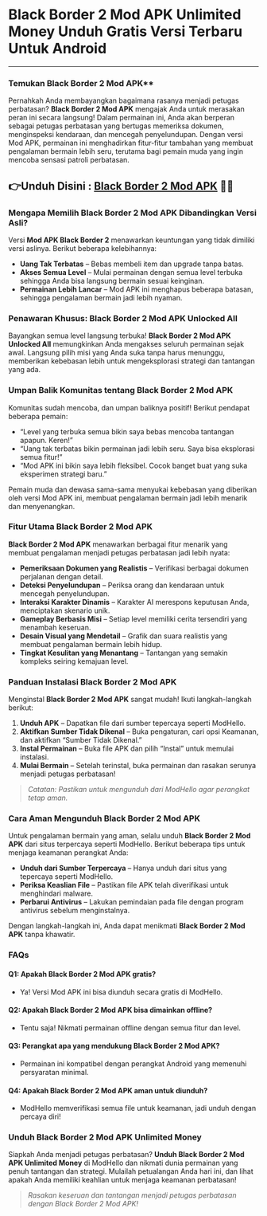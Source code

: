 # Black Border 2 Mod APK Unlimited Money Unduh Gratis Versi Terbaru Untuk Android 

---

### Temukan Black Border 2 Mod APK**

Pernahkah Anda membayangkan bagaimana rasanya menjadi petugas perbatasan? **Black Border 2 Mod APK** mengajak Anda untuk merasakan peran ini secara langsung! Dalam permainan ini, Anda akan berperan sebagai petugas perbatasan yang bertugas memeriksa dokumen, menginspeksi kendaraan, dan mencegah penyelundupan. Dengan versi Mod APK, permainan ini menghadirkan fitur-fitur tambahan yang membuat pengalaman bermain lebih seru, terutama bagi pemain muda yang ingin mencoba sensasi patroli perbatasan.



## 👉Unduh Disini : [Black Border 2 Mod APK](https://s.net.vn/Z1OD) 👌🏻

### **Mengapa Memilih Black Border 2 Mod APK Dibandingkan Versi Asli?**

Versi **Mod APK Black Border 2** menawarkan keuntungan yang tidak dimiliki versi aslinya. Berikut beberapa kelebihannya:

- **Uang Tak Terbatas** – Bebas membeli item dan upgrade tanpa batas.
- **Akses Semua Level** – Mulai permainan dengan semua level terbuka sehingga Anda bisa langsung bermain sesuai keinginan.
- **Permainan Lebih Lancar** – Mod APK ini menghapus beberapa batasan, sehingga pengalaman bermain jadi lebih nyaman.

### **Penawaran Khusus: Black Border 2 Mod APK Unlocked All**

Bayangkan semua level langsung terbuka! **Black Border 2 Mod APK Unlocked All** memungkinkan Anda mengakses seluruh permainan sejak awal. Langsung pilih misi yang Anda suka tanpa harus menunggu, memberikan kebebasan lebih untuk mengeksplorasi strategi dan tantangan yang ada.

### **Umpan Balik Komunitas tentang Black Border 2 Mod APK**

Komunitas sudah mencoba, dan umpan baliknya positif! Berikut pendapat beberapa pemain:

- “Level yang terbuka semua bikin saya bebas mencoba tantangan apapun. Keren!”
- “Uang tak terbatas bikin permainan jadi lebih seru. Saya bisa eksplorasi semua fitur!”
- “Mod APK ini bikin saya lebih fleksibel. Cocok banget buat yang suka eksperimen strategi baru.”

Pemain muda dan dewasa sama-sama menyukai kebebasan yang diberikan oleh versi Mod APK ini, membuat pengalaman bermain jadi lebih menarik dan menyenangkan.

### **Fitur Utama Black Border 2 Mod APK**

**Black Border 2 Mod APK** menawarkan berbagai fitur menarik yang membuat pengalaman menjadi petugas perbatasan jadi lebih nyata:

- **Pemeriksaan Dokumen yang Realistis** – Verifikasi berbagai dokumen perjalanan dengan detail.
- **Deteksi Penyelundupan** – Periksa orang dan kendaraan untuk mencegah penyelundupan.
- **Interaksi Karakter Dinamis** – Karakter AI merespons keputusan Anda, menciptakan skenario unik.
- **Gameplay Berbasis Misi** – Setiap level memiliki cerita tersendiri yang menambah keseruan.
- **Desain Visual yang Mendetail** – Grafik dan suara realistis yang membuat pengalaman bermain lebih hidup.
- **Tingkat Kesulitan yang Menantang** – Tantangan yang semakin kompleks seiring kemajuan level.

### **Panduan Instalasi Black Border 2 Mod APK**

Menginstal **Black Border 2 Mod APK** sangat mudah! Ikuti langkah-langkah berikut:

1. **Unduh APK** – Dapatkan file dari sumber tepercaya seperti ModHello.
2. **Aktifkan Sumber Tidak Dikenal** – Buka pengaturan, cari opsi Keamanan, dan aktifkan “Sumber Tidak Dikenal.”
3. **Instal Permainan** – Buka file APK dan pilih “Instal” untuk memulai instalasi.
4. **Mulai Bermain** – Setelah terinstal, buka permainan dan rasakan serunya menjadi petugas perbatasan!

> _Catatan: Pastikan untuk mengunduh dari ModHello agar perangkat tetap aman._

### **Cara Aman Mengunduh Black Border 2 Mod APK**

Untuk pengalaman bermain yang aman, selalu unduh **Black Border 2 Mod APK** dari situs terpercaya seperti ModHello. Berikut beberapa tips untuk menjaga keamanan perangkat Anda:

- **Unduh dari Sumber Terpercaya** – Hanya unduh dari situs yang tepercaya seperti ModHello.
- **Periksa Keaslian File** – Pastikan file APK telah diverifikasi untuk menghindari malware.
- **Perbarui Antivirus** – Lakukan pemindaian pada file dengan program antivirus sebelum menginstalnya.

Dengan langkah-langkah ini, Anda dapat menikmati **Black Border 2 Mod APK** tanpa khawatir.

### **FAQs**

#### Q1: Apakah Black Border 2 Mod APK gratis?
- Ya! Versi Mod APK ini bisa diunduh secara gratis di ModHello.

#### Q2: Apakah Black Border 2 Mod APK bisa dimainkan offline?
- Tentu saja! Nikmati permainan offline dengan semua fitur dan level.

#### Q3: Perangkat apa yang mendukung Black Border 2 Mod APK?
- Permainan ini kompatibel dengan perangkat Android yang memenuhi persyaratan minimal.

#### Q4: Apakah Black Border 2 Mod APK aman untuk diunduh?
- ModHello memverifikasi semua file untuk keamanan, jadi unduh dengan percaya diri!

### **Unduh Black Border 2 Mod APK Unlimited Money**

Siapkah Anda menjadi petugas perbatasan? **Unduh Black Border 2 Mod APK Unlimited Money** di ModHello dan nikmati dunia permainan yang penuh tantangan dan strategi. Mulailah petualangan Anda hari ini, dan lihat apakah Anda memiliki keahlian untuk menjaga keamanan perbatasan!

> _Rasakan keseruan dan tantangan menjadi petugas perbatasan dengan Black Border 2 Mod APK!_
